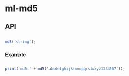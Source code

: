 # ml-md5

## API

``` js

md5('string');

```

### Example

``` js

print('md5:' + md5('abcdefghijklmnopqrstwxyz1234567'));

```